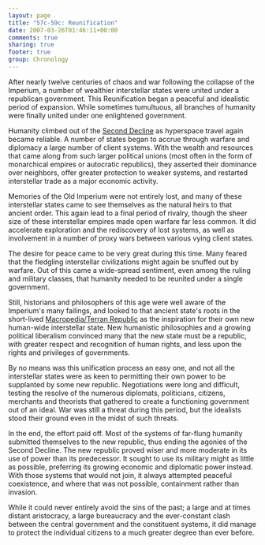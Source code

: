 ```yaml
---
layout: page
title: "57c-59c: Reunification"
date: 2007-03-26T01:46:11+00:00
comments: true
sharing: true
footer: true
group: Chronology
---
```


After nearly twelve centuries of chaos and war following the collapse of the Imperium, a number of wealthier interstellar states were united under a republican government. This Reunification began a peaceful and idealistic period of expansion. While sometimes tumultuous, all branches of humanity were finally united under one enlightened government.

Humanity climbed out of the [Second Decline](/chronology/second-decline) as hyperspace travel again became reliable. A number of states began to accrue through warfare and diplomacy a large number of client systems.  With the wealth and resources that came along from such larger political unions (most often in the form of monarchical empires or autocratic republics), they asserted their dominance over neighbors, offer greater protection to weaker systems, and restarted interstellar trade as a major economic activity.

Memories of the Old Imperium were not entirely lost, and many of these interstellar states came to see themselves as the natural heirs to that ancient order.  This again lead to a final period of rivalry, though the sheer size of these interstellar empires made open warfare far less common.  It did accelerate exploration and the rediscovery of lost systems, as well as involvement in a number of proxy wars between various vying client states.

The desire for peace came to be very great during this time.  Many feared that the fledgling interstellar civilizations might again be snuffed out by warfare.  Out of this came a wide-spread sentiment, even among the ruling and military classes, that humanity needed to be reunited under a single government.

Still, historians and philosophers of this age were well aware of the Imperium's many failings, and looked to that ancient state's roots in the short-lived [Macropedia/Terran Republic](/macropedia/terran-republic) as the inspiration for their own new human-wide interstellar state.  New humanistic philosophies and a growing political liberalism convinced many that the new state must be a republic, with greater respect and recognition of human rights, and less upon the rights and privileges of governments.

By no means was this unification process an easy one, and not all the interstellar states were as keen to permitting their own power to be supplanted by some new republic.  Negotiations were long and difficult, testing the resolve of the numerous diplomats, politicians, citizens, merchants and theorists that gathered to create a functioning government out of an ideal.  War was still a threat during this period, but the idealists stood their ground even in the midst of such threats.

In the end, the effort paid off.  Most of the systems of far-flung humanity submitted themselves to the new republic, thus ending the agonies of the Second Decline.  The new republic proved wiser and more moderate in its use of power than its predecessor.  It sought to use its military might as little as possible, preferring its growing economic and diplomatic power instead.  With those systems that would not join, it always attempted peaceful coexistence, and where that was not possible, containment rather than invasion.

While it could never entirely avoid the sins of the past; a large and at times distant aristocracy, a large bureaucracy and the ever-constant clash between the central government and the constituent systems, it did manage to protect the individual citizens to a much greater degree than ever before.




